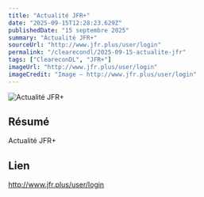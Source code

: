 ```yaml
---
title: "Actualité JFR+"
date: "2025-09-15T12:28:23.629Z"
publishedDate: "15 septembre 2025"
summary: "Actualité JFR+"
sourceUrl: "http://www.jfr.plus/user/login"
permalink: "/clearecondl/2025-09-15-actualite-jfr"
tags: ["CleareconDL", "JFR+"]
imageUrl: "http://www.jfr.plus/user/login"
imageCredit: "Image — http://www.jfr.plus/user/login"
---
```


![Actualité JFR+](http://www.jfr.plus/user/login)

## Résumé

Actualité JFR+

## Lien

http://www.jfr.plus/user/login
